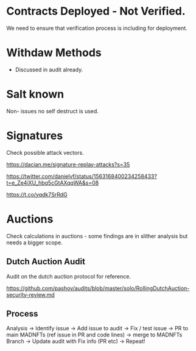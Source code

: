 # Contracts Deployed - Not Verified.  

We need to ensure that verification process is including for deployment.

# Withdaw Methods

- Discussed in audit already.

# Salt known

Non- issues no self destruct is used.


# Signatures 

Check possible attack vectors.

https://dacian.me/signature-replay-attacks?s=35

https://twitter.com/danielvf/status/1563168400234258433?t=e_Ze4iXU_hbq5cGtAXqqWA&s=08

https://t.co/yqdk7SrRdG


# Auctions

Check calculations in auctions - some findings are in slither analysis but needs a bigger scope.

## Dutch Auction Audit

Audit on the dutch auction protocol for reference.

https://github.com/pashov/audits/blob/master/solo/RollingDutchAuction-security-review.md


## Process

Analysis -> Identify issue -> Add issue to audit -> Fix / test issue -> PR to main MADNFTs (ref issue in PR and code lines) -> merge to MADNFTs Branch -> Update audit with Fix info (PR etc) -> Repeat!